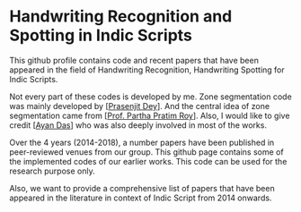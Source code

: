 # Handwriting Recognition and Spotting in Indic Scripts
This github profile contains code and recent papers that have been appeared in the field of Handwriting Recognition, Handwriting Spotting for Indic Scripts. 

Not every part of these codes is developed by me. Zone segmentation code was mainly developed by [[Prasenjit Dey](https://scholar.google.co.in/citations?user=SOtY4GUAAAAJ&hl=en)]. And the central idea of zone segmentation came from [[Prof. Partha Pratim Roy](https://scholar.google.co.in/citations?user=moDpyKkAAAAJ&hl=en)]. Also, I would like to give credit [[Ayan Das](https://scholar.google.co.in/citations?user=GsoQVuoAAAAJ&hl=en)] who was also deeply involved in most of the works. 

Over the 4 years (2014-2018), a number papers have been published in peer-reviewed venues from our group. This github page contains some of the implemented codes of our earlier works. This code can be used for the research purpose only. 

Also, we want to provide a comprehensive list of papers that have been appeared in the literature in context of Indic Script from 2014 onwards. 
